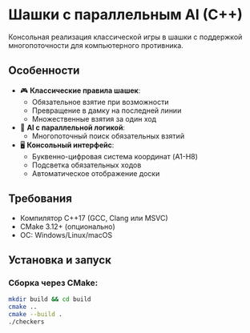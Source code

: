 # Шашки с параллельным AI (C++)

Консольная реализация классической игры в шашки с поддержкой многопоточности для компьютерного противника.

## Особенности

- 🎮 **Классические правила шашек**:
  - Обязательное взятие при возможности
  - Превращение в дамку на последней линии
  - Множественные взятия за один ход
- 🤖 **AI с параллельной логикой**:
  - Многопоточный поиск обязательных взятий
- 🖥️ **Консольный интерфейс**:
  - Буквенно-цифровая система координат (A1-H8)
  - Подсветка обязательных ходов
  - Автоматическое отображение доски

## Требования

- Компилятор C++17 (GCC, Clang или MSVC)
- CMake 3.12+ (опционально)
- ОС: Windows/Linux/macOS

## Установка и запуск

### Сборка через CMake:
```bash
mkdir build && cd build
cmake ..
cmake --build .
./checkers
